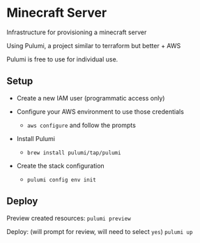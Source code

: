 # Minecraft Server

Infrastructure for provisioning a minecraft server

Using Pulumi, a project similar to terraform but better + AWS

Pulumi is free to use for individual use.

## Setup

* Create a new IAM user (programmatic access only)
* Configure your AWS environment to use those credentials 
   * `aws configure` and follow the prompts
* Install Pulumi
   * `brew install pulumi/tap/pulumi`

* Create the stack configuration
  * `pulumi config env init`


## Deploy

Preview created resources:
`pulumi preview`

Deploy: (will prompt for review, will need to select `yes`)
`pulumi up`